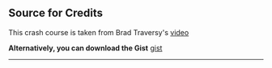 ## Source for Credits

This crash course is taken from Brad Traversy's [video](https://www.youtube.com/watch?v=BCg4U1FzODs)

**Alternatively, you can download the Gist**
[gist](https://gist.githubusercontent.com/bradtraversy/f80a4cd87e7034bea5264f7d8c431b4e/raw/b3dc6015a830236d1acf6adf3e14cef17bd5f338/typescript-crash.ts)

---
